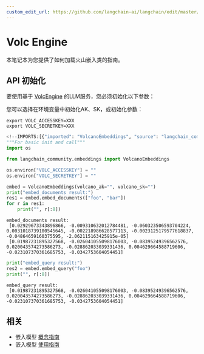 ```yaml
---
custom_edit_url: https://github.com/langchain-ai/langchain/edit/master/docs/docs/integrations/text_embedding/volcengine.ipynb
---
```

# Volc Engine

本笔记本为您提供了如何加载火山嵌入类的指南。


## API 初始化

要使用基于 [VolcEngine](https://www.volcengine.com/docs/82379/1099455) 的LLM服务，您必须初始化以下参数：

您可以选择在环境变量中初始化AK、SK，或初始化参数：

```base
export VOLC_ACCESSKEY=XXX
export VOLC_SECRETKEY=XXX
```


```python
<!--IMPORTS:[{"imported": "VolcanoEmbeddings", "source": "langchain_community.embeddings", "docs": "https://python.langchain.com/api_reference/community/embeddings/langchain_community.embeddings.volcengine.VolcanoEmbeddings.html", "title": "Volc Engine"}]-->
"""For basic init and call"""
import os

from langchain_community.embeddings import VolcanoEmbeddings

os.environ["VOLC_ACCESSKEY"] = ""
os.environ["VOLC_SECRETKEY"] = ""

embed = VolcanoEmbeddings(volcano_ak="", volcano_sk="")
print("embed_documents result:")
res1 = embed.embed_documents(["foo", "bar"])
for r in res1:
    print("", r[:8])
```
```output
embed_documents result:
 [0.02929673343896866, -0.009310632012784481, -0.060323506593704224, 0.0031018739100545645, -0.002218986628577113, -0.0023125179577618837, -0.04864659160375595, -2.062115163425915e-05]
 [0.01987231895327568, -0.026041055098176003, -0.08395249396562576, 0.020043574273586273, -0.028862033039331436, 0.004629664588719606, -0.023107370361685753, -0.0342753604054451]
```

```python
print("embed_query result:")
res2 = embed.embed_query("foo")
print("", r[:8])
```
```output
embed_query result:
 [0.01987231895327568, -0.026041055098176003, -0.08395249396562576, 0.020043574273586273, -0.028862033039331436, 0.004629664588719606, -0.023107370361685753, -0.0342753604054451]
```

## 相关

- 嵌入模型 [概念指南](/docs/concepts/#embedding-models)
- 嵌入模型 [使用指南](/docs/how_to/#embedding-models)
